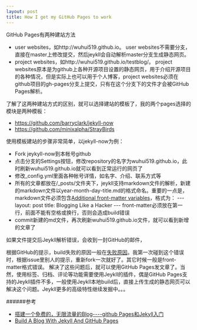 ```yaml
---
layout: post
title: How I get my GitHub Pages to work
---
```


GitHub Pages有两种建站方法
- user websites，如http://wuhui519.github.io。 user websites不需要分支，直接在master上修改提交，然后jeykll会自动解析master分支生成静态网页。
- project websites，如http://wuhui519.github.io/testblog/。 project websites原本是为github上各种开源项目设置的静态网页，用于介绍开源项目的各种情况，但是实际上也可以用于个人博客，project websites必须在github项目的gh-pages分支上提交，只有在这个分支下的文件才会被GitHub Pages解析。

了解了这两种建站方式的区别，就可以选择建站的模板了，我的两个pages选择的模块是两种模板：
- https://github.com/barryclark/jekyll-now
- https://github.com/minixalpha/StrayBirds

使用模板建站的步骤非常简单，以jekyll-now为例：
- Fork jeykyll-now到本帐号github
- 点击分支的Settings按钮，修改repository的名字为wuhui519.github.io，此时刷新wuhui519.github.io就可以看到正常运行的网页了
- 修改_config.yml里面各种帐号详情，如名字、介绍、联系方式等
- 所有的文章都放在/_posts/文件夹下，jeykll支持markdown文件的解析，新建的markdown文件以year-month-day-title.md的格式命名。重要的一点是，markdown文件必须包含[Additional front-matter variables](http://jekyllrb.com/docs/frontmatter/)，格式为：
\---
layout: post
title: Blogging Like a Hacker
\---
front-matter必须放在第一行，前面不能有空格或换行，否则会造成build错误
- commit新建的md文件，再次刷新wuhui519.github.io文件，就可以看到新增的文章了


如果文件提交后Jeykll解析错误，会收到一封GitHub的邮件，

根据GitHub的提示，build失败的原因一般在[失败原因](https://help.github.com/articles/troubleshooting-github-pages-build-failures)。我第一次碰到这个错误时，根据issue里别人的提示，重新fork一次就好了。其它时候一般是front-matter格式错误。
解决了这些问题后，就可以使用GitHub Pages发文章了。当然，使用标签、归档、评论等功能需要使用Jeykll的插件，偶是GitHub Pages支持的Jeykll插件不多，一般使用Jeykll本地build后，直接上传生成的静态网页可以解决这个问题。Jeykll更多的高级特性继续发掘中。。。

######参考
- [搭建一个免费的，无限流量的Blog----github Pages和Jekyll入门](http://www.ruanyifeng.com/blog/2012/08/blogging_with_jekyll.html)
- [Build A Blog With Jekyll And GitHub Pages](http://www.smashingmagazine.com/2014/08/01/build-blog-jekyll-github-pages/)
